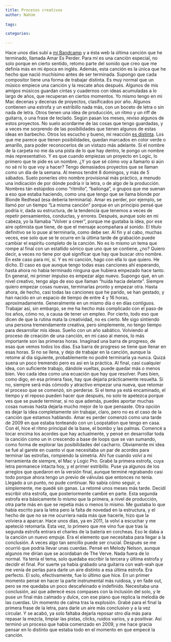 ```yaml
---
title: Procesos creativos
author: Nahúm
 
tags:

categories:

---
```


Hace unos días subí a [mi Bandcamp](http://nahumgarcia.bandcamp.com) y a ésta web la última canción que he terminado, llamada Amar Es Perder. Para mí es una canción especial, no solo porque en cierto sentido, retomo parte del sonido que creo que me definía más en mi época en inglés. Además, esta canción es la única que he hecho que nació muchísimo antes de ser terminada. Supongo que cada compositor tiene una forma de trabajar distinta. Es muy normal que un músico empiece una canción y la rescate años después. Algunos de mis amigos músicos guardan cintas y cuadernos con ideas acumuladas a lo largo de años, que recuperan en ciertos momentos. Yo mismo tengo en mi Mac decenas y decenas de proyectos, clasificados por año. Algunos contienen una estrofa y un estribillo nada más, con un boceto de letra o sin nada de letra. Otros tienen una idea de producción, un ritmo y un riff de guitarra, o una frase de teclado. Según pasan los meses, reviso algunos de estos proyectos. No suelo acordarme de las cosas que tengo guardadas, y a veces me sorprendo de las posibilidades que tienen algunos de estas ideas en barbecho. Otros los escucho y bueno, mi reacción [es distinta](http://www.google.es/images?q=facepalm&um=1&ie=UTF-8&source=og&sa=N&hl=es&tab=wi&biw=1070&bih=679). Los que me parece que tienen posibilidades, quedan marcados en color verde o amarillo, para poder reconocerlos de un vistazo más adelante. Si el nombre de la carpeta no me da una pista de lo que hay dentro, le pongo un nombre más representativo. Y es que cuando empiezas un proyecto en Logic, lo primero que te pide es un nombre. ¿Y yo que sé cómo voy a llamarlo si aún no sé ni lo que voy a hacer? Tengo demasiados proyectos que se llaman como un día de la semana. Al menos tendré 8 domingos, y más de 5 sábados. Suelo ponerles otro nombre provisional más práctico, a menudo una indicación de por dónde podría ir la letra, o de algo de la producción. Nombres tán estúpidos como “ritmillo”, “bailonga”, o grupos que me suenan a eso que estaba haciendo, como una que tengo que se llama blonde por Blonde Redhead (esa debería terminarla). Amar es perder, por ejemplo, se llamó por un tiempo “La misma canción” porque en un principio pensé que podría ir, dada su estructura, de la tendencia que tenemos a veces de repetir pensamientos, conductas, y errores. Después, aunque solo en mi cabeza, yo la llamaba “Volver a creer”, porque me gustaba la idea, por ese aire optimista que tiene, de que el mensaje acompañara al sonido. El título definitivo se lo puse al terminarla, como debe ser. Al fin y al cabo, muchas veces, ese solo que se te ocurre en la última tarde de grabación puede cambiar el espíritu completo de la canción. No es lo mismo un tema que rompe al final con un estallido sónico que uno que se contiene, ¿no? Quiero decir, a veces no tiene por qué significar que hay que buscar otro nombre. En este caso para mí, sí. Y es mi canción, hago con ella lo que quiero. He dicho. El caso es que aunque tengo todas esas canciones ahí esperando, hasta ahora no había terminado ninguna que hubiera empezado hace tanto. En general, mi primer impulso es empezar algo nuevo. Supongo que, en un nivel creativo, tengo algo de eso que llaman “huída hacia delante”. Siempre quiero empezar cosas nuevas, terminarlas pronto y empezar otra. Hasta ahora, de hecho, casi todas las canciones que he parido, se han gestado, y han nacido en un espacio de tiempo de entre 4 y 16 horas, aproximadamente. Generalmente en un mismo día o en días contíguos. Trabajar así, sin embargo, se me ha hecho más complicado con el paso de los años, cómo no, a causa de tener un empleo. Por cierto, todo eso que dicen de que la rutina mata la creatividad, no es cierto. Me sigo sintiendo una persona tremendamente creativa, pero simplemente, no tengo tiempo para desarrollar mis ideas. Sueño con un año sabático. Volviendo al proceso de creación de una canción, en mi caso al menos, lo más importante son las primeras horas. Imaginad una barra de progreso, de esas que vemos todos los días. Esa barra de progreso se tiene que llenar en esas horas. Si no se llena, y dejo de trabajar en la canción, aunque la retome al día siguiente, probablemente no podré terminarla ya nunca. Quizá suena un poco tremendo pero es así en la práctica. Al final, casi cualquier idea, con suficiente trabajo, dándole vueltas, puede quedar más o menos bien. Veo cada idea como una ecuación que hay que resolver. Pues bien, como digo, en esa primera fase, hay que dejarla prácticamente resuelta. Si no, siempre será más cómodo y atractivo empezar una nueva, que retomar el proceso que se comenzó, sin perderse. Si el tema ya está encaminado, el tiempo y el reposo pueden hacer que después, no solo te apetezca porque ves que se puede terminar, si no que además, puedes aportar muchas cosas nuevas hasta dejarla mucho mejor de lo que pensaste. Otra opción es dejar la idea completamente sin trabajar, claro, pero no es el caso de la canción que estamos hablando. Amar es perder comenzó como una tarde de 2009 en que estaba tonteando con un Loopstation que tengo en casa. Con él, hice el ritmo principal de la base, el bombo y las palmas. Comencé a tocar encima los acordes que hay actualmente, y pensé en desarrollar toda la canción como un in crescendo a base de loops que se van sumando, como forma de explorar las posibilidades del cacharro. Obviamente mi idea se fué al garete en cuanto vi que necesitaba un par de acordes para terminar las estrofas, rompiendo la simetría. Ahí fue cuando volví a mi herramienta de siempre, el Mac y Logic Pro. Grabé la primera estrofa, cuya letra permanece intacta hoy, y el primer estribillo. Puse ya algunos de los arreglos que quedaron en la versión final, aunque terminé regrabando casi todo porque ahora tengo un previo de válvulas que entonces no tenía. Llegado a un punto, no pude continuar. No sabía cómo seguir, o simplemente, me quedé sin ganas. La retomé unos meses más tarde. Decidí escribir otra estrofa, que posteriormente cambié en parte. Esta segunda estrofa era básicamente lo mismo que la primera, a nivel de producción, otra parte más en que se repetía más o menos lo mismo. Me gustaba lo que había escrito para la letra pero la falta de novedad en la estructura, y el hecho de que no se me ocurriera nada más que hacerle, hizo que la volviera a aparcar. Hace unos días, ya en 2011, la volví a escuchar y me apeteció retomarla. Esta vez, lo primero que me vino fue que tras la segunda estrofa entrara el charles de la batería en corcheas. Eso le daba a la canción un nuevo empuje. Era el elemento que necesitaba para llegar a la conclusión. A veces algo tan sencillo puede ser crucial. Después se me ocurrió que podría llevar unas cuerdas. Pensé en Melody Nelson, aunque algunos me dirían que se acordaban de The Verve. Nada fuera de lo normal. Ya tenía el tema, solo quedaba escribir la tercera y última estrofa y decidir el final. Por suerte ya había grabado una guitarra con wah-wah que me venía de perlas para darle un aire distinto a esa última estrofa. Era perfecto. El solo, efectivamente, fue lo último que hice. En un primer momento pensé en hacer la parte instrumental más ruidosa, y en fade out, pero se me quedaba un poco descafeinado e indefinido. Necesitaba una conclusión, así que aderecé esos compases con la inclusión del solo, y le puse un final más calmado y dulce, con ese piano que replica la melodía de las cuerdas. Un momento de calma tras la explosión. Grabé para el final la primera frase de la letra, para darle un aire más conclusivo y a la vez circular. Y se acabó, ya solo faltaba dejarla reposar otro día más para repasar la mezcla, limpiar las pistas, clicks, ruidos varios, y a positivar. Así terminó un proceso que había comenzado en 2009, y me hace gracia pensar en lo distinto que estaba todo en el momento en que empecé la canción.

